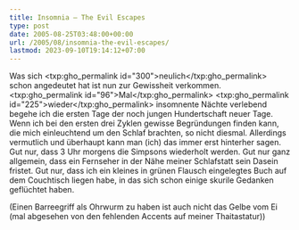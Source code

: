 ```yaml
---
title: Insomnia – The Evil Escapes
type: post
date: 2005-08-25T03:48:00+00:00
url: /2005/08/insomnia-the-evil-escapes/
lastmod: 2023-09-10T19:14:12+07:00
---
```

Was sich <txp:gho_permalink id="300">neulich</txp:gho_permalink> schon angedeutet hat ist nun zur Gewissheit verkommen. <txp:gho_permalink id="96">Mal</txp:gho_permalink> <txp:gho_permalink id="225">wieder</txp:gho_permalink> insomnente Nächte verlebend begehe ich die ersten Tage der noch jungen Hundertschaft neuer Tage. Wenn ich bei den ersten drei Zyklen gewisse Begründungen finden kann, die mich einleuchtend um den Schlaf brachten, so nicht diesmal. Allerdings vermutlich und überhaupt kann man (ich) das immer erst hinterher sagen. Gut nur, dass 3 Uhr morgens die Simpsons wiederholt werden. Gut nur ganz allgemein, dass ein Fernseher in der Nähe meiner Schlafstatt sein Dasein fristet. Gut nur, dass ich ein kleines in grünen Flausch eingelegtes Buch auf dem Couchtisch liegen habe, in das sich schon einige skurile Gedanken geflüchtet haben.

(Einen Barreegriff als Ohrwurm zu haben ist auch nicht das Gelbe vom Ei (mal abgesehen von den fehlenden Accents auf meiner Thaitastatur))
